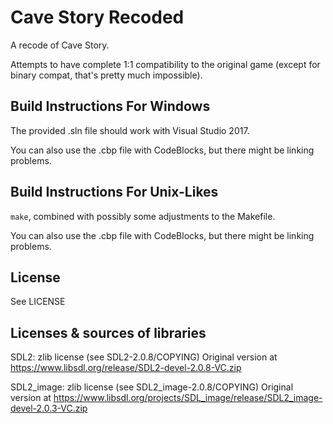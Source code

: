 # Cave Story Recoded
A recode of Cave Story.

Attempts to have complete 1:1 compatibility to the original game (except for binary compat, that's pretty much impossible).

## Build Instructions For Windows 

The provided .sln file should work with Visual Studio 2017.

You can also use the .cbp file with CodeBlocks, but there might be linking problems.

## Build Instructions For Unix-Likes

`make`, combined with possibly some adjustments to the Makefile.

You can also use the .cbp file with CodeBlocks, but there might be linking problems.

## License 
See LICENSE

## Licenses & sources of libraries
SDL2: zlib license (see SDL2-2.0.8/COPYING)
Original version at https://www.libsdl.org/release/SDL2-devel-2.0.8-VC.zip

SDL2\_image: zlib license (see SDL2_image-2.0.8/COPYING)
Original version at https://www.libsdl.org/projects/SDL_image/release/SDL2_image-devel-2.0.3-VC.zip
